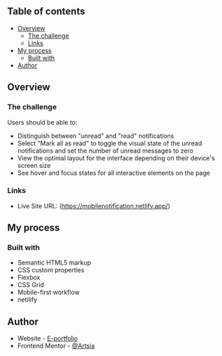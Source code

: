 
## Table of contents

- [Overview](#overview)
  - [The challenge](#the-challenge)
  - [Links](#links)
- [My process](#my-process)
  - [Built with](#built-with)
- [Author](#author)

## Overview

### The challenge

Users should be able to:

- Distinguish between "unread" and "read" notifications
- Select "Mark all as read" to toggle the visual state of the unread notifications and set the number of unread messages to zero
- View the optimal layout for the interface depending on their device's screen size
- See hover and focus states for all interactive elements on the page



### Links


- Live Site URL: (https://mobilenotification.netlify.app/)

## My process

### Built with

- Semantic HTML5 markup
- CSS custom properties
- Flexbox
- CSS Grid
- Mobile-first workflow
- netilify


## Author

- Website - [E-portfolio](https://www.phillipkataswa.live)
- Frontend Mentor - [@Artsia](https://www.frontendmentor.io/profile/Artsia)

